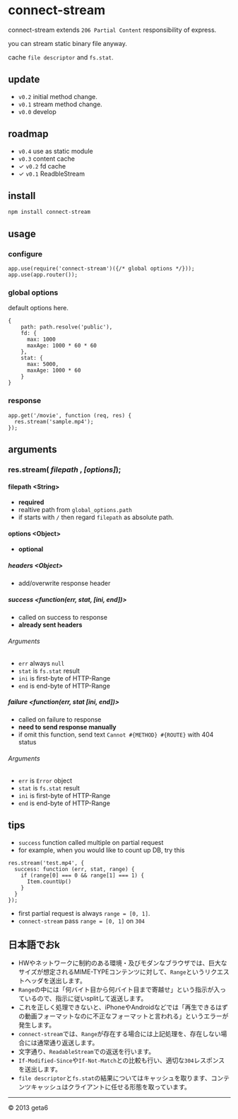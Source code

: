 # connect-stream

  connect-stream extends `206 Partial Content` responsibility of express.

  you can stream static binary file anyway.
  
  cache `file descriptor` and `fs.stat`.


## update

  * `v0.2` initial method change.
  * `v0.1` stream method change.
  * `v0.0` develop

## roadmap

  * `v0.4` use as static module
  * `v0.3` content cache
  * ✓ `v0.2` fd cache
  * ✓ `v0.1` ReadbleStream

## install

```
npm install connect-stream
```

## usage

### configure

```
app.use(require('connect-stream')({/* global options */}));
app.use(app.router());
```

### global options

  default options here.

```
{
    path: path.resolve('public'),
    fd: {
      max: 1000
      maxAge: 1000 * 60 * 60
    },
    stat: {
      max: 5000,
      maxAge: 1000 * 60
    }
}
```


### response

```
app.get('/movie', function (req, res) {
  res.stream('sample.mp4');
});
```

## arguments

### res.stream( _filepath_ , _[options]_);

#### filepath &lt;String&gt;

  * __required__
  * realtive path from `global_options.path`
  * if starts with `/` then regard `filepath` as absolute path.

#### options &lt;Object&gt;

  * __optional__

##### headers &lt;Object&gt;

  * add/overwrite response header

##### success &lt;function(err, stat, [ini, end])&gt;

  * called on success to response
  * __already sent headers__

###### Arguments

  * `err` always `null`
  * `stat` is `fs.stat` result
  * `ini` is first-byte of HTTP-Range
  * `end` is end-byte of HTTP-Range

##### failure &lt;function(err, stat [ini, end])&gt;

  * called on failure to response
  * __need to send response manually__
  * if omit this function, send text `Cannot #{METHOD} #{ROUTE}` with 404 status

###### Arguments

  * `err` is `Error` object
  * `stat` is `fs.stat` result
  * `ini` is first-byte of HTTP-Range
  * `end` is end-byte of HTTP-Range

## tips

  * `success` function called multiple on partial request
  * for example, when you would like to count up DB, try this

```
res.stream('test.mp4', {
  success: function (err, stat, range) {
    if (range[0] === 0 && range[1] === 1) {
      Item.countUp()
    }
  }
});
```

  * first partial request is always `range = [0, 1]`.
  * `connect-stream` pass `range = [0, 1]` on `304`

## 日本語でおk

* HWやネットワークに制約のある環境・及びモダンなブラウザでは、巨大なサイズが想定されるMIME-TYPEコンテンツに対して、`Range`というリクエストヘッダを送出します。
* `Range`の中には「何バイト目から何バイト目まで寄越せ」という指示が入っているので、指示に従いsplitして返送します。
* これを正しく処理できないと、iPhoneやAndroidなどでは「再生できるはずの動画フォーマットなのに不正なフォーマットと言われる」というエラーが発生します。
* `connect-stream`では、`Range`が存在する場合には上記処理を、存在しない場合には通常通り返送します。
* 文字通り、`ReadableStream`での返送を行います。
* `If-Modified-Since`や`If-Not-Match`との比較も行い、適切な`304`レスポンスを送出します。
* `file descriptor`と`fs.stat`の結果についてはキャッシュを取ります、コンテンツキャッシュはクライアントに任せる形態を取っています。

---

&copy; 2013 geta6
